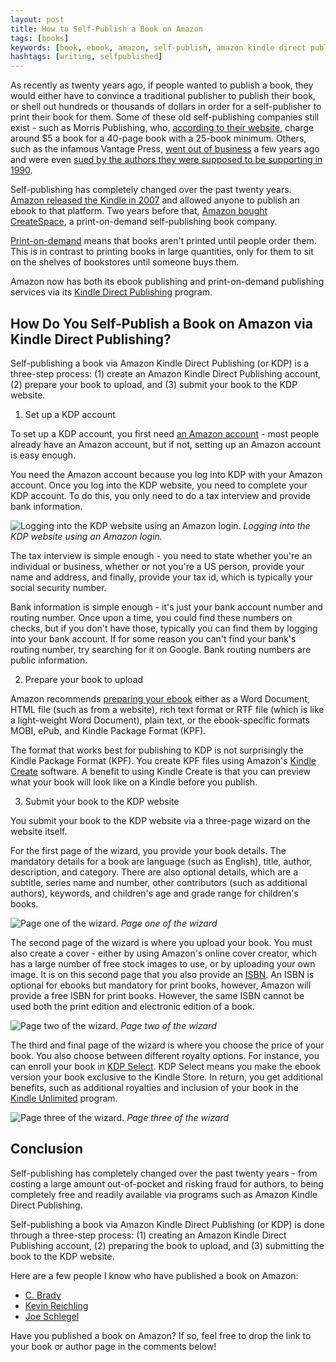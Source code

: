 ```yaml
---
layout: post
title: How to Self-Publish a Book on Amazon
tags: [books]
keywords: [book, ebook, amazon, self-publish, amazon kindle direct publishing, kindle direct publishing, kdp]
hashtags: [writing, selfpublished]
---
```


As recently as twenty years ago, if people wanted to publish a book, they would either have to convince a traditional publisher to publish their book, or shell out hundreds or thousands of dollars in order for a self-publisher to print their book for them. Some of these old self-publishing companies still exist - such as Morris Publishing, who, [according to their website](https://www.morrispublishing.com/pricing/paperback-books/), charge around $5 a book for a 40-page book with a 25-book minimum. Others, such as the infamous Vantage Press, [went out of business](
https://www.publishersweekly.com/pw/by-topic/industry-news/financial-reporting/article/55199-vantage-press-closes.html) a few years ago and were even [sued by the authors they were supposed to be supporting in 1990](https://www.nytimes.com/1990/04/07/nyregion/jurors-vanity-press-review-publisher-defrauded-authors.html).

Self-publishing has completely changed over the past twenty years. [Amazon released the Kindle in 2007](https://www.fool.com/investing/general/2007/11/27/why-kindle-will-change-the-world.aspx) and allowed anyone to publish an ebook to that platform. Two years before that, [Amazon bought CreateSpace](https://www.postandcourier.com/business/amazon-to-move-book-making-warehouse-in-north-charleston-cutting/article_5324cf8c-b5b1-11e6-aae8-fb1a4182e1f2.html), a print-on-demand self-publishing book company. 

[Print-on-demand](https://en.wikipedia.org/wiki/Print_on_demand) means that books aren't printed until people order them. This is in contrast to printing books in large quantities, only for them to sit on the shelves of bookstores until someone buys them.

Amazon now has both its ebook publishing and print-on-demand publishing services via its [Kindle Direct Publishing](https://kdp.amazon.com/) program.

## How Do You Self-Publish a Book on Amazon via Kindle Direct Publishing?

Self-publishing a book via Amazon Kindle Direct Publishing (or KDP) is a three-step process: (1) create an Amazon Kindle Direct Publishing account, (2) prepare your book to upload, and (3) submit your book to the KDP website.

1. Set up a KDP account

To set up a KDP account, you first need [an Amazon account](https://www.amazon.com/?tag=hendrixjoseph-20) - most people already have an Amazon account, but if not, setting up an Amazon account is easy enough.

You need the Amazon account because you log into KDP with your Amazon account. Once you log into the KDP website, you need to complete your KDP account. To do this, you only need to do a tax interview and provide bank information.

![Logging into the KDP website using an Amazon login.](/images/amazon-screenshots/kpd/kdp-login.png)
*Logging into the KDP website using an Amazon login.*

The tax interview is simple enough - you need to state whether you're an individual or business, whether or not you're a US person, provide your name and address, and finally, provide your tax id, which is typically your social security number.

Bank information is simple enough - it's just your bank account number and routing number. Once upon a time, you could find these numbers on checks, but if you don't have those, typically you can find them by logging into your bank account. If for some reason you can't find your bank's routing number, try searching for it on Google. Bank routing numbers are public information.

2. Prepare your book to upload

Amazon recommends [preparing your ebook](https://kdp.amazon.com/en_US/help/topic/G200634390) either as a Word Document, HTML file (such as from a website), rich text format or RTF file (which is like a light-weight Word Document), plain text, or the ebook-specific formats MOBI, ePub, and Kindle Package Format (KPF).

The format that works best for publishing to KDP is not surprisingly the Kindle Package Format (KPF). You create KPF files using Amazon's [Kindle Create](https://kdp.amazon.com/en_US/help/topic/GHU4YEWXQGNLU94T) software. A benefit to using Kindle Create is that you can preview what your book will look like on a Kindle before you publish.

3. Submit your book to the KDP website

You submit your book to the KDP website via a three-page wizard on the website itself.

For the first page of the wizard, you provide your book details. The mandatory details for a book are language (such as English), title, author, description, and category. There are also optional details, which are a subtitle, series name and number, other contributors (such as additional authors), keywords, and children's age and grade range for children's books.

![Page one of the wizard.](/images/amazon-screenshots/kpd/wizard-page-one.png)
*Page one of the wizard*

The second page of the wizard is where you upload your book. You must also create a cover - either by using Amazon's online cover creator, which has a large number of free stock images to use, or by uploading your own image. It is on this second page that you also provide an [ISBN](https://en.wikipedia.org/wiki/International_Standard_Book_Number). An ISBN is optional for ebooks but mandatory for print books, however, Amazon will provide a free ISBN for print books. However, the same ISBN cannot be used both the print edition and electronic edition of a book.

![Page two of the wizard.](/images/amazon-screenshots/kpd/wizard-page-two.png)
*Page two of the wizard*

The third and final page of the wizard is where you choose the price of your book. You also choose between different royalty options. For instance, you can enroll your book in [KDP Select](https://kdp.amazon.com/en_US/select). KDP Select means you make the ebook version your book exclusive to the Kindle Store. In return, you get additional benefits, such as additional royalties and inclusion of your book in the [Kindle Unlimited](https://www.amazon.com/kindle-dbs/hz/signup/?tag=hendrixjoseph-20) program.

![Page three of the wizard.](/images/amazon-screenshots/kpd/wizard-page-three.png)
*Page three of the wizard*

## Conclusion

Self-publishing has completely changed over the past twenty years - from costing a large amount out-of-pocket and risking fraud for authors, to being completely free and readily available via programs such as Amazon Kindle Direct Publishing.

Self-publishing a book via Amazon Kindle Direct Publishing (or KDP) is done through a three-step process: (1) creating an Amazon Kindle Direct Publishing account, (2) preparing the book to upload, and (3) submitting the book to the KDP website.

Here are a few people I know who have published a book on Amazon:

* [C. Brady](https://www.amazon.com/C.-Brady/e/B078WFMMB7/?tag=hendrixjoseph-20)
* [Kevin Reichling](https://www.amazon.com/s/?search-alias=digital-text&field-author=Kevin+L.+Reichling&tag=hendrixjoseph-20)
* [Joe Schlegel](https://www.amazon.com/Joe-Schlegel/e/B009SASEMY/?tag=hendrixjoseph-20)

Have you published a book on Amazon? If so, feel free to drop the link to your book or author page in the comments below!
